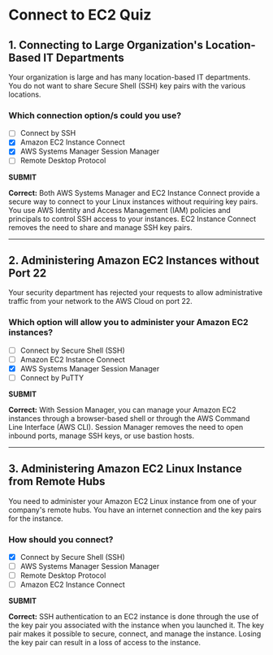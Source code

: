# Connect to EC2 Quiz

## 1. Connecting to Large Organization's Location-Based IT Departments

Your organization is large and has many location-based IT departments. You do not want to share Secure Shell (SSH) key pairs with the various locations.

### Which connection option/s could you use?

- [ ] Connect by SSH
- [x] Amazon EC2 Instance Connect
- [x] AWS Systems Manager Session Manager
- [ ] Remote Desktop Protocol

**SUBMIT**

**Correct:**
Both AWS Systems Manager and EC2 Instance Connect provide a secure way to connect to your Linux instances without requiring key pairs. You use AWS Identity and Access Management (IAM) policies and principals to control SSH access to your instances. EC2 Instance Connect removes the need to share and manage SSH key pairs.

---

## 2. Administering Amazon EC2 Instances without Port 22

Your security department has rejected your requests to allow administrative traffic from your network to the AWS Cloud on port 22.

### Which option will allow you to administer your Amazon EC2 instances?

- [ ] Connect by Secure Shell (SSH)
- [ ] Amazon EC2 Instance Connect
- [x] AWS Systems Manager Session Manager
- [ ] Connect by PuTTY

**SUBMIT**

**Correct:**
With Session Manager, you can manage your Amazon EC2 instances through a browser-based shell or through the AWS Command Line Interface (AWS CLI). Session Manager removes the need to open inbound ports, manage SSH keys, or use bastion hosts.

---

## 3. Administering Amazon EC2 Linux Instance from Remote Hubs

You need to administer your Amazon EC2 Linux instance from one of your company's remote hubs. You have an internet connection and the key pairs for the instance.

### How should you connect?

- [x] Connect by Secure Shell (SSH)
- [ ] AWS Systems Manager Session Manager
- [ ] Remote Desktop Protocol
- [ ] Amazon EC2 Instance Connect

**SUBMIT**

**Correct:**
SSH authentication to an EC2 instance is done through the use of the key pair you associated with the instance when you launched it. The key pair makes it possible to secure, connect, and manage the instance. Losing the key pair can result in a loss of access to the instance.
